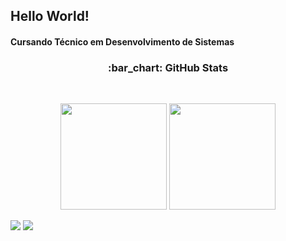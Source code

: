 ## Hello World!

#### Cursando Técnico em Desenvolvimento de Sistemas

<h3 align="center">:bar_chart: GitHub Stats</h3><br>

<p align="center">
<img  height="170em" src="https://github-readme-stats.vercel.app/api?username=luccazx12&show_icons=true&theme=radical&github.com/luccazx12/github-readme-stats">
<img height="170em" src="https://github-readme-stats.vercel.app/api/top-langs/?username=luccazx12&layout=compact&theme=radical&github.com/luccazx12/github-readme-stats"></p>


  <div> 
    <a href= "https://www.linkedin.com/in/mario-lucca/" target="_blank"><img src="https://img.shields.io/badge/LinkedIn-0077B5?style=for-the-badge&logo=linkedin&logoColor=white"          target="_blank"></a>
    <a href="https://www.instagram.com/luccazx12/" target="_blank"><img src="https://img.shields.io/badge/-Instagram-%23E4405F?style=for-the-badge&logo=instagram&logoColor=white"           target="_blank"></a>  
</div> 
